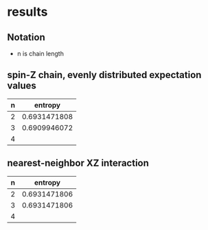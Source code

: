 # results

## Notation
- n is chain length

## spin-Z chain, evenly distributed expectation values

| n  | entropy |
| -- |:-----------:|
| 2  | 0.6931471808 |
| 3  | 0.6909946072 |
| 4  |  |


## nearest-neighbor XZ interaction
| n  | entropy |
| -- |:-----------:|
| 2  | 0.6931471806 |
| 3  | 0.6931471806 |
| 4  |  |
